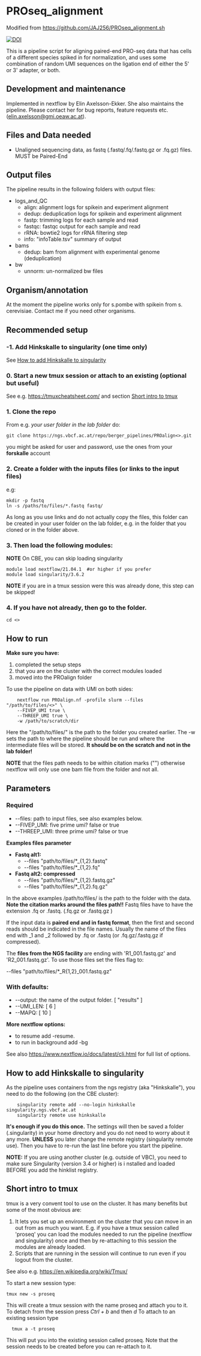 # PROseq_alignment

Modified from https://github.com/JAJ256/PROseq_alignment.sh

[![DOI](https://zenodo.org/badge/254700530.svg)](https://zenodo.org/badge/latestdoi/254700530)

This is a pipeline script for aligning paired-end PRO-seq data that has cells of a different species spiked in for normalization, and uses some combination of random UMI sequences on the ligation end of either the 5' or 3' adapter, or both.

## Development and maintenance
 Implemented in nextflow by Elin Axelsson-Ekker. She also maintains the pipeline. Please contact her for bug reports, feature requests etc. (elin.axelsson@gmi.oeaw.ac.at).

## Files and Data needed
 - Unaligned sequencing data, as fastq (.fastq/.fq/.fastq.gz or .fq.gz) files. MUST be Paired-End

## Output files
The pipeline results in the following folders with output files:

- logs_and_QC
  - align: alignment logs for spikein and experiment alignment
  - dedup: deduplication logs for spikein and experiment alignment
  - fastp: trimming logs for each sample and read
  - fastqc: fastqc output for each sample and read
  - rRNA: bowtie2 logs for rRNA filtering step
  - info: "infoTable.tsv" summary of output
- bams
  - dedup: bam from alignment with experimental genome (deduplication)
- bw
  - unnorm: un-normalized bw files


## Organism/annotation
At the moment the pipeline works only for s.pombe with spikein from s. cerevisiae. Contact me if you need other organisms.



## Recommended setup
### -1. Add Hinkskalle to singularity (one time only)
See [How to add Hinkskalle to singularity](#hinkskalle)
### 0. Start a new tmux session or attach to an existing (optional but useful)
See e.g. https://tmuxcheatsheet.com/ and section [Short intro to tmux](#tmux)
### <a name="clone"></a>1. Clone the repo
From  e.g. *your user folder in the lab folder* do:
```
git clone https://ngs.vbcf.ac.at/repo/berger_pipelines/PROalign<>.git
```
you might be asked for user and password, use the ones from your **forskalle** account
### 2. Create a folder with the inputs files (or links to the input files)
e.g:
```
mkdir -p fastq
ln -s /paths/to/files/*.fastq fastq/
```
As long as you use links and do not actually copy the files, this folder can be
created in your user folder on the lab folder, e.g. in the  folder that you cloned or in the folder above.
### 3. Then load the following modules:
**NOTE** On CBE, you can skip loading singularity
```
module load nextflow/21.04.1  #or higher if you prefer
module load singularity/3.6.2
```
**NOTE** if you are in a tmux session were this was already done, this step can be skipped!
### 4. If you have not already, then go to the  folder.
```
cd <>
```



## <a name="run"></a>How to run
**Make sure you have:**
 1. completed the setup steps
 2. that you are on the cluster with the correct modules loaded
 3. moved into the PROalign folder

To use the pipeline on data with UMI on both sides:


```
    nextflow run PROalign.nf -profile slurm --files "/path/to/files/<>" \
    --FIVEP_UMI true \
    --THREEP_UMI true \
    -w /path/to/scratch/dir
```

Here the "/path/to/files/" is the path to the folder you created earlier.
The -w sets the path to where the pipeline should be run and where the intermediate
files will be stored. **It should be on the scratch and not in the lab folder!**

**NOTE** that the files path needs to be within citation marks ("") otherwise
 nextflow will only use one bam file from the folder and not all.



## Parameters
### Required

- --files: path to input files, see also examples below.
- --FIVEP_UMI: five prime umi? false or true
- --THREEP_UMI: three prime umi? false or true

**Examples files parameter**

- **Fastq alt1:**
  - --files "path/to/files/*_{1,2}.fastq"
  - --files "path/to/files/*_{1,2}.fq"
- **Fastq alt2: compressed**
  - --files "path/to/files/*_{1,2}.fastq.gz"
  - --files "path/to/files/*_{1,2}.fq.gz"


In the above examples /path/to/files/ is the path to the folder with the data. **Note the citation marks around the files path!!**
Fastq files have to have the extension .fq or .fastq. (.fq.gz or .fastq.gz )

If the input data is **paired end and in fastq format**, then the first and second reads should be indicated in the file names. Usually the name of the files end with _1 and _2 followed by .fq or .fastq (or .fq.gz/.fastq.gz if compressed).

The **files from the NGS facility** are ending with 'R1_001.fastq.gz' and 'R2_001.fastq.gz'. To use those files set the files flag to:

 --files "path/to/files/\*_R{1,2}_001.fastq.gz"



### With defaults:
- --output: the name of the output folder. [ "results" ]
- --UMI_LEN: [ 6 ]
- --MAPQ: [ 10 ]


**More nextflow options:**

 - to resume add -resume.
 - to run in background add -bg

See also https://www.nextflow.io/docs/latest/cli.html for full list of options.



## <a name="hinkskalle"></a>How to add Hinkskalle to singularity
As the pipeline uses containers from the ngs registry (aka "Hinkskalle"), you
need to do the following (on the CBE cluster):
```
    singularity remote add --no-login hinkskalle singularity.ngs.vbcf.ac.at
    singularity remote use hinkskalle
```

**It's enough if you do this once.** The settings will then be saved a folder
(.singularity) in your home directory and you do not need to worry about it
any more. **UNLESS** you later change the remote registry (singularity remote use).
Then you have to re-run the last line before you start the pipeline.

**NOTE:** If you are using another cluster (e.g. outside of VBC),
you need to make sure Singularity (version 3.4 or higher) is i
nstalled and loaded BEFORE you add the hinklist registry.



##  <a name="tmux"></a>Short intro to tmux
tmux is a very convent tool to use on the cluster. It has many benefits but some of the most obvious are:
1. It lets you set up an environment on the cluster that you can move in an out from as much you want.
E.g. if you have a tmux session called 'proseq' you can load the modules needed to run the pipeline
(nextflow and singularity) once and then by re-attaching to this session the modules are already loaded.
2. Scripts that are running in the session will continue to run even if you logout from the cluster.

See also e.g. https://en.wikipedia.org/wiki/Tmux/

To start a new session type:
  ```
  tmux new -s proseq
  ```
This will create a tmux session with the name proseq and attach you to it.
To detach from the session press *Ctrl + b* and then *d*
To attach to an existing session type
```
  tmux a -t proseq
```
This will put you into the existing session called proseq. Note that the session needs to be created before you can re-attach to it.
